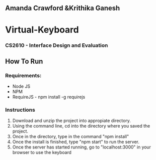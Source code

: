 Amanda Crawford &Krithika Ganesh
-------------------------------

# Virtual-Keyboard
### CS2610 - Interface Design and Evaluation

How To Run
------------------------------------------

### Requirements:
+ Node JS
+ NPM
+ RequireJS - npm install -g requirejs

### Instructions
1. Download and unzip the project into appropiate directory.
2. Using the command line, cd into the directory where you saved the project.
3. Once in the directory, type in the command "npm install"
4. Once the install is finished, type "npm start" to run the server.
4. Once the server has started running, go to "localhost:3000" in your browser to use the keyboard
